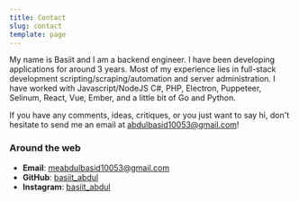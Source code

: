 ```yaml
---
title: Contact
slug: contact
template: page
---
```


My name is Basiit and I am a backend engineer. I have been developing applications for around 3 years. Most of my experience lies in full-stack development scripting/scraping/automation and server administration. I have worked with Javascript/NodeJS C#, PHP,  Electron, Puppeteer, Selinum, React, Vue, Ember, and a little bit of Go and Python.


If you have any comments, ideas, critiques, or you just want to say hi, don't hesitate to send me an email at [abdulbasid10053@gmail.com](mailto:abdulbasid10053@gmail.co)!

### Around the web

- **Email**: [meabdulbasid10053@gmail.com](mailto:abdulbasid10053@gmail.co)
- **GitHub**: [basiit_abdul](https://github.com/abdulbasid10053)
- **Instagram**: [basiit_abdul](https://instagram.com/basiitabdul)

